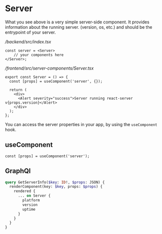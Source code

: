 # Server
What you see above is a very simple server-side component. It provides information about the running server. (version, os, etc.) and should be the entrypoint of your server.

*/backend/src/index.tsx*
```tsx
const server = <Server>
    // your components here
</Server>;
```

*/frontend/src/server-components/Server.tsx*
```tsx
export const Server = () => {
  const [props] = useComponent('server', {});
  
  return (
    <div>
      <Alert severity="success">Server running react-server v{props.version}</Alert>
    </div>
  );
};
  ```
  
  You can access the server properties in your app, by using the `useComponent` hook.

  ## useComponent
  ```tsx
  const [props] = useComponent('server');
  ```

  ## GraphQl
  ```graphql
  query GetServerInfo($key: ID!, $props: JSON) {
    renderComponent(key: $key, props: $props) {
      rendered {
        ... on Server {		
          platform
          version
          uptime
        }
      }
    }
  }
  ```